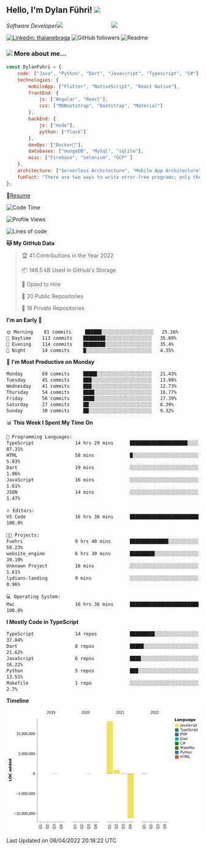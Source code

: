 <h2>Hello, I'm Dylan Führi! <img src="https://media.giphy.com/media/12oufCB0MyZ1Go/giphy.gif" width="50"></h2>
<img align='right' src="https://media.giphy.com/media/836HiJc7pgzy8iNXCn/giphy.gif" width="230">
<p><em>Software Developer</a><img src="https://media.giphy.com/media/WUlplcMpOCEmTGBtBW/giphy.gif" width="30"> 
</em></p>

[![Linkedin: thaianebraga](https://img.shields.io/badge/-Dylan-blue?style=flat-square&logo=Linkedin&logoColor=white&link=https://www.linkedin.com/in/dylan-fuhri/)](https://www.linkedin.com/in/dylan-fuhri/)
![GitHub followers](https://img.shields.io/github/followers/HibiZA?style=social)
![Readme](https://github.com/HibiZA/HibiZA/workflows/Readme/badge.svg)

### <img src="https://media.giphy.com/media/VgCDAzcKvsR6OM0uWg/giphy.gif" width="50"> More about me...  

```javascript
const DylanFuhri = {
    code: ["Java", "Python", "Dart", "Javascript", "Typescript", "C#"],
    technologies: {
        mobileApp: ["Flutter", "NativeScript", "React Native"],
        frontEnd: {
            js: ["Angular", "React"],
            css: ["MDBootstrap", "bootstrap", "Material"]
        },
        backEnd: {
            js: ["node"],
            python: ["flask"]
        },
        devOps: ["Docker🐳"],
        databases: ["mongoDB", "MySql", "sqlite"],
        misc: ["Firebase", "selenium", "GCP" ]
    },
    architecture: ["Serverless Architecture", "Mobile App Architecture"],
    funFact: "There are two ways to write error-free programs; only the third one works"
};
```
📝[Resume](https://drive.google.com/file/d/1RjxKCcvUeoyYgnL_eCwQ9zay77Ayr0Xu/view?usp=sharing)
<!--START_SECTION:waka-->
![Code Time](http://img.shields.io/badge/Code%20Time-864%20hrs%2011%20mins-blue)

![Profile Views](http://img.shields.io/badge/Profile%20Views-0-blue)

![Lines of code](https://img.shields.io/badge/From%20Hello%20World%20I%27ve%20Written--10%20Million%20lines%20of%20code-blue)

**🐱 My GitHub Data** 

> 🏆 41 Contributions in the Year 2022
 > 
> 📦 146.5 kB Used in GitHub's Storage 
 > 
> 💼 Opted to Hire
 > 
> 📜 20 Public Repositories 
 > 
> 🔑 18 Private Repositories  
 > 
**I'm an Early 🐤** 

```text
🌞 Morning    81 commits     ██████░░░░░░░░░░░░░░░░░░░   25.16% 
🌆 Daytime    113 commits    ████████░░░░░░░░░░░░░░░░░   35.09% 
🌃 Evening    114 commits    ████████░░░░░░░░░░░░░░░░░   35.4% 
🌙 Night      14 commits     █░░░░░░░░░░░░░░░░░░░░░░░░   4.35%

```
📅 **I'm Most Productive on Monday** 

```text
Monday       69 commits     █████░░░░░░░░░░░░░░░░░░░░   21.43% 
Tuesday      45 commits     ███░░░░░░░░░░░░░░░░░░░░░░   13.98% 
Wednesday    41 commits     ███░░░░░░░░░░░░░░░░░░░░░░   12.73% 
Thursday     54 commits     ████░░░░░░░░░░░░░░░░░░░░░   16.77% 
Friday       56 commits     ████░░░░░░░░░░░░░░░░░░░░░   17.39% 
Saturday     27 commits     ██░░░░░░░░░░░░░░░░░░░░░░░   8.39% 
Sunday       30 commits     ██░░░░░░░░░░░░░░░░░░░░░░░   9.32%

```


📊 **This Week I Spent My Time On** 

```text
💬 Programming Languages: 
TypeScript               14 hrs 29 mins      █████████████████████░░░░   87.31% 
HTML                     58 mins             █░░░░░░░░░░░░░░░░░░░░░░░░   5.83% 
Dart                     19 mins             ░░░░░░░░░░░░░░░░░░░░░░░░░   1.96% 
JavaScript               16 mins             ░░░░░░░░░░░░░░░░░░░░░░░░░   1.61% 
JSON                     14 mins             ░░░░░░░░░░░░░░░░░░░░░░░░░   1.47%

🔥 Editors: 
VS Code                  16 hrs 36 mins      █████████████████████████   100.0%

🐱‍💻 Projects: 
Fuehri                   9 hrs 40 mins       ██████████████░░░░░░░░░░░   58.23% 
website_engine           6 hrs 30 mins       █████████░░░░░░░░░░░░░░░░   39.19% 
Unknown Project          16 mins             ░░░░░░░░░░░░░░░░░░░░░░░░░   1.61% 
lydians-landing          9 mins              ░░░░░░░░░░░░░░░░░░░░░░░░░   0.96%

💻 Operating System: 
Mac                      16 hrs 36 mins      █████████████████████████   100.0%

```

**I Mostly Code in TypeScript** 

```text
TypeScript               14 repos            █████████░░░░░░░░░░░░░░░░   37.84% 
Dart                     8 repos             █████░░░░░░░░░░░░░░░░░░░░   21.62% 
JavaScript               6 repos             ████░░░░░░░░░░░░░░░░░░░░░   16.22% 
Python                   5 repos             ███░░░░░░░░░░░░░░░░░░░░░░   13.51% 
Makefile                 1 repo              ░░░░░░░░░░░░░░░░░░░░░░░░░   2.7%

```


**Timeline**

![Chart not found](https://raw.githubusercontent.com/HibiZA/HibiZA/master/charts/bar_graph.png) 


 Last Updated on 06/04/2022 20:18:22 UTC
<!--END_SECTION:waka-->
